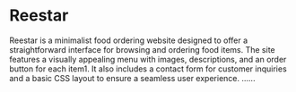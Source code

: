 # Reestar
Reestar is a minimalist food ordering website designed to offer a straightforward interface for browsing and ordering food items. The site features a visually appealing menu with images, descriptions, and an order button for each item1. It also includes a contact form for customer inquiries and a basic CSS layout to ensure a seamless user experience.
......
